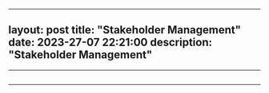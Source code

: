 
---
layout: post
title: "Stakeholder Management"
date: 2023-27-07 22:21:00
description: "Stakeholder Management"
---

---
```

```

---
